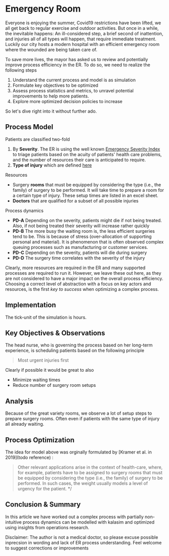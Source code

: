 # Emergency Room

Everyone is enjoying the summer, Covid19 restrictions have been lifted, we all get back to regular exercise and outdoor activities. But once in a while, the inevitable happens: An ill-considered step, a brief second of inattention, and injuries all of all types will happen, that require immediate treatment. Luckily our city hosts a modern hospital with an efficient emergency room where the wounded are being taken care of.

To save more lives, the mayor has asked us to review and potentially improve process efficiency in the ER. To do so, we need to realize the following steps

1. Understand the current process and model is as simulation
2. Formulate key objectives to be optimized
2. Assess process statistics and metrics, to unravel potential improvements to help more patients.
3. Explore more optimized decision policies to increase 

So let's dive right into it without further ado. 

## Process Model


Patients are classified two-fold
1. By **Severity**. The ER is using the well known [Emergency Severity Index](https://en.wikipedia.org/wiki/Emergency_Severity_Index) to triage patients based on the acuity of patients' health care problems, and the number of resources their care is anticipated to require. 
2. **Type of injury** which are defined [here](https://medlineplus.gov/woundsandinjuries.html)

Resources

* Surgery **rooms** that must be
  equipped by considering the type (i.e., the family) of surgery to
  be performed. It will take time to prepare a room for a certain type of injury. These setup times are listed in an excel sheet.
* **Doctors** that are qualified for a subset of all possible injuries

Process dynamics

* **PD-A** Depending on the severity, patients might die if not being treated. Also, if not being treated their severity will increase rather quickly
* **PD-B** The more busy the waiting room is, the less efficient surgeries tend to be. This is because of stress (over-allocation of supporting personal and material). It is phenomenon that is often observed complex queuing processes such as manufacturing or customer services.  
* **PD-C** Depending on the severity, patients will die during surgery
* **PD-D** The surgery time correlates with the severity of the injury

Clearly, more resources are required in the ER and many supported processes are required to run it. However, we leave these out here, as they are not considered to have a major impact on the overall process efficiency. Choosing a correct level of abstraction with a focus on key actors and resources, is the first _key to success_ when optimizing a complex process.

## Implementation

The tick-unit of the simulation is hours.

## Key Objectives & Observations

The head nurse, who is governing the process based on her long-term experience, is scheduling patients based on the following principle
 > Most urgent injuries first

[comment]: <> (   https://www.merriam-webster.com/dictionary/first%20come%2C%20first%20served)

Clearly if possible it would be great to also
* Minimize waiting times
* Reduce number of surgery room setups

## Analysis

Because of the great variety rooms, we observe a lot of setup steps to prepare surgery rooms. Often even if patients with the same type of injury all already waiting.

## Process Optimization

The idea for model above was orginally formulated by [Kramer et al. in 2019](todo reference) : 
> Other relevant applications arise in the context of health-care, where, for example, patients have to be assigned to surgery rooms that must be
equipped by considering the type (i.e., the family) of surgery to
be performed. In such cases, the weight usually models a level of
urgency for the patient. */


## Conclusion & Summary

In this article we have worked out a complex process with partially non-intuitive process dynamics can be modelled with kalasim and optimized using insights from operations research.

Disclaimer: The author is not a medical doctor, so please excuse possible inprecsion in wording and lack of ER process understanding. Feel welcome to suggest corrections or improvements

[comment]: <> (// **TODO**  use https://github.com/DiUS/java-faker)
